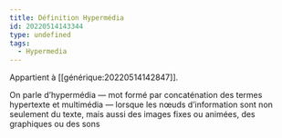```yaml
---
title: Définition Hypermédia
id: 20220514143344
type: undefined
tags:
  - Hypermedia
---
```


Appartient à [[générique:20220514142847]].

On parle d’hypermédia — mot formé par concaténation des termes hypertexte et multimédia — lorsque les nœuds d’information sont non seulement du texte, mais aussi des images fixes ou animées, des graphiques ou des sons
